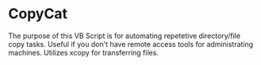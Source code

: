 CopyCat
=======

The purpose of this VB Script is for automating repetetive directory/file copy tasks.
Useful if you don't have remote access tools for administrating machines.
Utilizes xcopy for transferring files.
